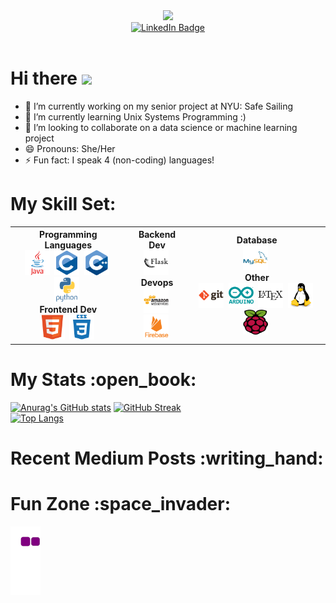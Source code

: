 <div id="header" align="center">
  <img src="https://media.giphy.com/media/M9gbBd9nbDrOTu1Mqx/giphy.gif" width="100"/>
  <div id="badges">
    <a href="www.linkedin.com/in/malakhalifa">
      <img src="https://img.shields.io/badge/LinkedIn-blue?style=for-the-badge&logo=linkedin&logoColor=white" alt="LinkedIn Badge"/>
    </a>
  </div>
  <img src="https://komarev.com/ghpvc/?username=malakhalifa&style=flat-square&color=blue" alt=""/>
</div>



<h1>
  Hi there
  <img src="https://media.giphy.com/media/hvRJCLFzcasrR4ia7z/giphy.gif" width="30px"/>
</h1>

- 🔭 I’m currently working on my senior project at NYU: Safe Sailing
- 🌱 I’m currently learning Unix Systems Programming :)
- 👯 I’m looking to collaborate on a data science or machine learning project 
- 😄 Pronouns: She/Her
- ⚡ Fun fact: I speak 4 (non-coding) languages!

<h1>
  My Skill Set:
</h1>

<div>
  <table>
  <tr>
    <th>Programming Languages
      <br>
      <img src="https://github.com/devicons/devicon/blob/master/icons/java/java-original-wordmark.svg" title="Java" alt="Java" width="40" height="40"/>&nbsp;
      <img src="https://github.com/devicons/devicon/blob/master/icons/c/c-original.svg" title="C" alt="C" width="40" height="40"/>&nbsp;
      <img src="https://github.com/devicons/devicon/blob/master/icons/cplusplus/cplusplus-original.svg" title="Cplusplus" alt="Cplusplus" width="40" height="40"/>&nbsp;
      <img src="https://github.com/devicons/devicon/blob/master/icons/python/python-original-wordmark.svg" title="Python" alt="Python" width="40" height="40"/>&nbsp;
       <br> Frontend Dev <br>
      <img src="https://github.com/devicons/devicon/blob/master/icons/html5/html5-original.svg" title="HTML5" alt="HTML" width="40" height="40"/>&nbsp;
      <img src="https://github.com/devicons/devicon/blob/master/icons/css3/css3-plain-wordmark.svg" title="CSS" alt="CSS" width="40" height="40"/>&nbsp;
    </th>
    <th>Backend Dev
      <br> 
      <img src="https://github.com/devicons/devicon/blob/master/icons/flask/flask-original-wordmark.svg" title="Flask" alt="Flask" width="40" height="40"/>&nbsp;     
    <br> Devops <br>
      <img src="https://github.com/dev-SB/dev-SB/blob/main/assets/skills/amazonwebservices-original-wordmark.svg" title="AWS" alt="AWS" width="40" height="40"/>&nbsp;
      <img src="https://github.com/devicons/devicon/blob/master/icons/firebase/firebase-plain-wordmark.svg" title="Firebase" alt="Firebase" width="40" height="40"/>&nbsp;
    </th>
    <th> Database <br>
      <img src="https://github.com/devicons/devicon/blob/master/icons/mysql/mysql-original-wordmark.svg" title="MySQL"  alt="MySQL" width="40" height="40"/>&nbsp; 
      <br> Other <br>
    <img src="https://github.com/devicons/devicon/blob/master/icons/git/git-original-wordmark.svg" title="Git" **alt="Git" width="40" height="40"/>&nbsp;
    <img src="https://github.com/devicons/devicon/blob/master/icons/arduino/arduino-original-wordmark.svg" title="Arduino" **alt="Arduino" width="40"     height="40"/>&nbsp;
    <img src="https://github.com/devicons/devicon/blob/master/icons/latex/latex-original.svg" title="Latex" **alt="Latex" width="40" height="40"/>&nbsp;
    <img src="https://github.com/devicons/devicon/blob/master/icons/linux/linux-original.svg" title="Linux" **alt="Linux" width="40" height="40"/>&nbsp;
    <img src ="https://github.com/dev-SB/dev-SB/blob/main/assets/skills/raspberrypi.png" title="Raspberrypi" **alt="Raspberrypi" width="40" height="40"/>&nbsp;
    </th>
  </tr>
</table>

<h1>
  My Stats :open_book:
</h1>

[![Anurag's GitHub stats](https://github-readme-stats.vercel.app/api?username=malakhalifa&theme=dark&background=000000)](https://github.com/anuraghazra/github-readme-stats)
[![GitHub Streak](http://github-readme-streak-stats.herokuapp.com?user=malakhalifa&theme=dark&background=000000)](https://git.io/streak-stats)
<br>
[![Top Langs](https://github-readme-stats.vercel.app/api/top-langs/?username=malakhalifa&theme=dark&background=000000)](https://github.com/anuraghazra/github-readme-stats)


<h1>
  Recent Medium Posts :writing_hand:
</h1>

<!-- BLOG-POST-LIST:START -->
<!-- BLOG-POST-LIST:END -->

<h1>
  Fun Zone :space_invader:	
</h1>

![snake gif](https://github.com/malakhalifa/malakhalifa/blob/output/github-contribution-grid-snake.gif)

<!-- <h1>
  Support Me<3:
</h1> -->

